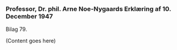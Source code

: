### Professor, Dr. phil. Arne Noe-Nygaards Erklæring af 10. December 1947

Bilag 79.

(Content goes here)
